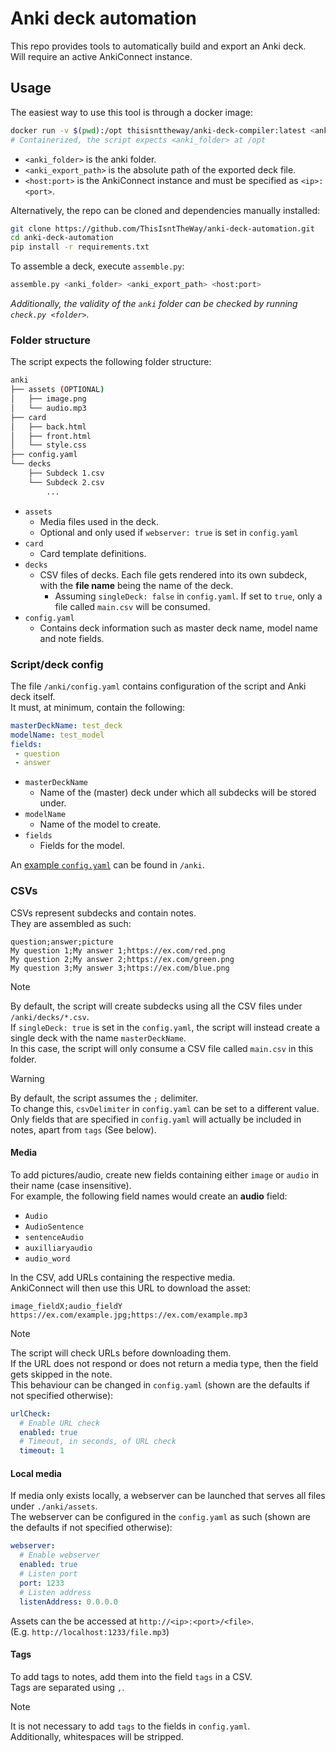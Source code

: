 # Anki deck automation
This repo provides tools to automatically build and export an Anki deck.  
Will require an active AnkiConnect instance.

## Usage
The easiest way to use this tool is through a docker image:
```bash
docker run -v $(pwd):/opt thisisnttheway/anki-deck-compiler:latest <anki_folder> <anki_export_path> <host:port>
# Containerized, the script expects <anki_folder> at /opt
```
- `<anki_folder>` is the anki folder.
- `<anki_export_path>` is the absolute path of the exported deck file.
- `<host:port>` is the AnkiConnect instance and must be specified as `<ip>:<port>`.

Alternatively, the repo can be cloned and dependencies manually installed:
```bash
git clone https://github.com/ThisIsntTheWay/anki-deck-automation.git
cd anki-deck-automation
pip install -r requirements.txt
```

To assemble a deck, execute `assemble.py`:
```bash
assemble.py <anki_folder> <anki_export_path> <host:port>
```

_Additionally, the validity of the `anki` folder can be checked by running `check.py <folder>`._


### Folder structure
The script expects the following folder structure:
```bash
anki
├── assets (OPTIONAL)
│   ├── image.png
│   └── audio.mp3
├── card
│   ├── back.html
│   ├── front.html
│   └── style.css
├── config.yaml
└── decks
    ├── Subdeck 1.csv
    └── Subdeck 2.csv
        ...
```

- `assets`
  - Media files used in the deck.
  - Optional and only used if `webserver: true` is set in `config.yaml`
- `card`
  - Card template definitions.
- `decks`
  - CSV files of decks.
    Each file gets rendered into its own subdeck, with the **file name** being the name of the deck.
    - Assuming `singleDeck: false` in `config.yaml`.
      If set to `true`, only a file called `main.csv` will be consumed.
- `config.yaml`
  - Contains deck information such as master deck name, model name and note fields.

### Script/deck config
The file `/anki/config.yaml` contains configuration of the script and Anki deck itself.  
It must, at minimum, contain the following:
```yaml
masterDeckName: test_deck
modelName: test_model
fields:
 - question
 - answer
```

- `masterDeckName`
  - Name of the (master) deck under which all subdecks will be stored under.
- `modelName`
  - Name of the model to create.
- `fields`
  - Fields for the model.
 
An [example `config.yaml`](https://github.com/ThisIsntTheWay/anki-deck-automation/blob/main/anki/config.yaml) can be found in `/anki`.

### CSVs
CSVs represent subdecks and contain notes.  
They are assembled as such:

```csv
question;answer;picture
My question 1;My answer 1;https://ex.com/red.png
My question 2;My answer 2;https://ex.com/green.png
My question 3;My answer 3;https://ex.com/blue.png
```

> [!NOTE]
> By default, the script will create subdecks using all the CSV files under `/anki/decks/*.csv`.  
> If `singleDeck: true` is set in the `config.yaml`, the script will instead create a single deck with the name `masterDeckName`.  
> In this case, the script will only consume a CSV file called `main.csv` in this folder.

> [!WARNING]  
> By default, the script assumes the `;` delimiter.  
> To change this, `csvDelimiter` in `config.yaml` can be set to a different value.  
> Only fields that are specified in `config.yaml` will actually be included in notes, apart from `tags` (See below).

#### Media
To add pictures/audio, create new fields containing either `image` or `audio` in their name (case insensitive).  
For example, the following field names would create an **audio** field:  
- `Audio`
- `AudioSentence`
- `sentenceAudio`
- `auxilliaryaudio`
- `audio_word`

In the CSV, add URLs containing the respective media.  
AnkiConnect will then use this URL to download the asset:

```csv
image_fieldX;audio_fieldY
https://ex.com/example.jpg;https://ex.com/example.mp3
```

> [!NOTE]
> The script will check URLs before downloading them.  
> If the URL does not respond or does not return a media type, then the field gets skipped in the note.  
> This behaviour can be changed in `config.yaml` (shown are the defaults if not specified otherwise):

```yaml
urlCheck:
  # Enable URL check
  enabled: true
  # Timeout, in seconds, of URL check
  timeout: 1
```

#### Local media
If media only exists locally, a webserver can be launched that serves all files under `./anki/assets`.  
The webserver can be configured in the `config.yaml` as such (shown are the defaults if not specified otherwise):  

```yaml
webserver:
  # Enable webserver
  enabled: true
  # Listen port
  port: 1233
  # Listen address
  listenAddress: 0.0.0.0
```

Assets can the be accessed at `http://<ip>:<port>/<file>`.  
(E.g. `http://localhost:1233/file.mp3`)

#### Tags
To add tags to notes, add them into the field `tags` in a CSV.  
Tags are separated using `,`.

> [!NOTE]
> It is not necessary to add `tags` to the fields in `config.yaml`.  
> Additionally, whitespaces will be stripped.  
